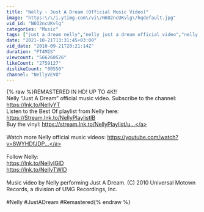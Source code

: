 ```yaml
---
title: "Nelly - Just A Dream (Official Music Video)"
image: "https:\/\/i.ytimg.com\/vi\/N6O2ncUKvlg\/hqdefault.jpg"
vid_id: "N6O2ncUKvlg"
categories: "Music"
tags: ["just a dream nelly","nelly just a dream official video","nelly just a dream video"]
date: "2021-10-21T13:31:45+03:00"
vid_date: "2010-09-21T20:21:14Z"
duration: "PT4M1S"
viewcount: "566260526"
likeCount: "2759127"
dislikeCount: "80550"
channel: "NellyVEVO"
---
```

{% raw %}REMASTERED IN HD! UP TO 4K!!<br />Nelly “Just A Dream” official music video. Subscribe to the channel: <a rel="nofollow" target="blank" href="https://lnk.to/NellyYT">https://lnk.to/NellyYT</a><br />Listen to the Best Of playlist from Nelly here: <a rel="nofollow" target="blank" href="https://Stream.lnk.to/NellyPlaylistIB">https://Stream.lnk.to/NellyPlaylistIB</a><br />Buy the vinyl: <a rel="nofollow" target="blank" href="https://stream.lnk.to/NellyPlaylist/u...">https://stream.lnk.to/NellyPlaylist/u...</a><br /><br />Watch more Nelly official music videos: <a rel="nofollow" target="blank" href="https://youtube.com/watch?v=8WYHDfJDP...">https://youtube.com/watch?v=8WYHDfJDP...</a> <br /><br />Follow Nelly:<br /><a rel="nofollow" target="blank" href="https://lnk.to/NellyIGID">https://lnk.to/NellyIGID</a><br /><a rel="nofollow" target="blank" href="https://lnk.to/NellyTWID">https://lnk.to/NellyTWID</a><br /><br />Music video by Nelly performing Just A Dream. (C) 2010 Universal Motown Records, a division of UMG Recordings, Inc.<br /><br />#Nelly #JustADream #Remastered{% endraw %}
